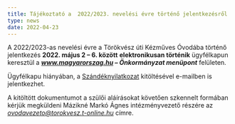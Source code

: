 ```yaml
---
title: Tájékoztató a  2022/2023. nevelési évre történő jelentkezésről
type: news
date: 2022-04-23
---
```

A 2022/2023-as nevelési évre a Törökvész úti Kézműves Óvodába történő jelentkezés **2022. május 2 – 6. között** **elektronikusan történik** ügyfélkapun keresztül a ***www.magyarorszag.hu – Önkormányzat menüpont*** felületen.

Ügyfélkapu hiányában, a [Szándéknyilatkozat](https://drive.google.com/file/d/10nkYBM6KeYDQzMCgopnzVGhFXy0jJWHJ/view) kitöltésével e-mailben is jelentkezhet.

A kitöltött dokumentumot a szülői aláírásokat követően szkennelt formában kérjük megküldeni Mázikné Markó Ágnes intézményvezető részére az *[ovodavezeto@torokvesz.t-online.hu](mailto:ovodavezeto@torokvesz.t-online.hu)* címre.